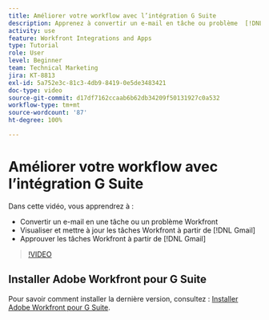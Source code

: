 ```yaml
---
title: Améliorer votre workflow avec l’intégration G Suite
description: Apprenez à convertir un e-mail en tâche ou problème  [!DNL Workfront] , à afficher et mettre à jour les tâches  [!DNL Workfront]  à partir de Gmail et à approuver les tâches  [!DNL Workfront]  à partir de Gmail.
activity: use
feature: Workfront Integrations and Apps
type: Tutorial
role: User
level: Beginner
team: Technical Marketing
jira: KT-8813
exl-id: 5a752e3c-81c3-4db9-8419-0e5de3483421
doc-type: video
source-git-commit: d17df7162ccaab6b62db34209f50131927c0a532
workflow-type: tm+mt
source-wordcount: '87'
ht-degree: 100%

---
```


# Améliorer votre workflow avec l’intégration G Suite

Dans cette vidéo, vous apprendrez à :

* Convertir un e-mail en une tâche ou un problème Workfront
* Visualiser et mettre à jour les tâches Workfront à partir de [!DNL Gmail]
* Approuver les tâches Workfront à partir de [!DNL Gmail]

>[!VIDEO](https://video.tv.adobe.com/v/335114/?quality=12&learn=on&enablevpops)

## Installer Adobe Workfront pour G Suite

Pour savoir comment installer la dernière version, consultez : [Installer Adobe Workfront pour G Suite](https://experienceleague.adobe.com/docs/workfront/using/adobe-workfront-integrations/workfront-for-g-suite/install-workfront-for-gsuite.html?lang=fr).
